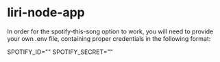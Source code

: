 # liri-node-app


In order for the spotify-this-song option to work, you will need to provide your own .env file, containing proper credentials in the following format:

SPOTIFY_ID=""
SPOTIFY_SECRET=""
